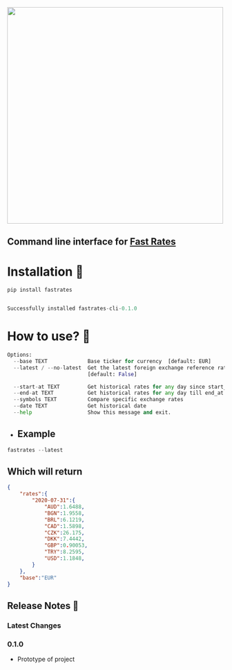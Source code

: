 <img src="https://github.com/ycd/fastrates/blob/master/fastrates/frontend/static/logo.png" width=500>

## Command line interface for [Fast Rates](https://github.com/ycd/fastrates)


# Installation :pushpin:

```python
pip install fastrates


Successfully installed fastrates-cli-0.1.0

```

# How to use? :rocket:
```python
Options:
  --base TEXT             Base ticker for currency  [default: EUR]
  --latest / --no-latest  Get the latest foreign exchange reference rates
                          [default: False]

  --start-at TEXT         Get historical rates for any day since start_at
  --end-at TEXT           Get historical rates for any day till end_at
  --symbols TEXT          Compare specific exchange rates
  --date TEXT             Get historical date
  --help                  Show this message and exit.
```

* ## Example 
```python
fastrates --latest
```
## Which will return
```JSON
{
    "rates":{
        "2020-07-31":{
            "AUD":1.6488,
            "BGN":1.9558,
            "BRL":6.1219,
            "CAD":1.5898,
            "CZK":26.175,
            "DKK":7.4442,
            "GBP":0.90053,
            "TRY":8.2595,
            "USD":1.1848,
        }
    },
    "base":"EUR"
}
```



## Release Notes :mega:

### Latest Changes

### 0.1.0

* Prototype of project
